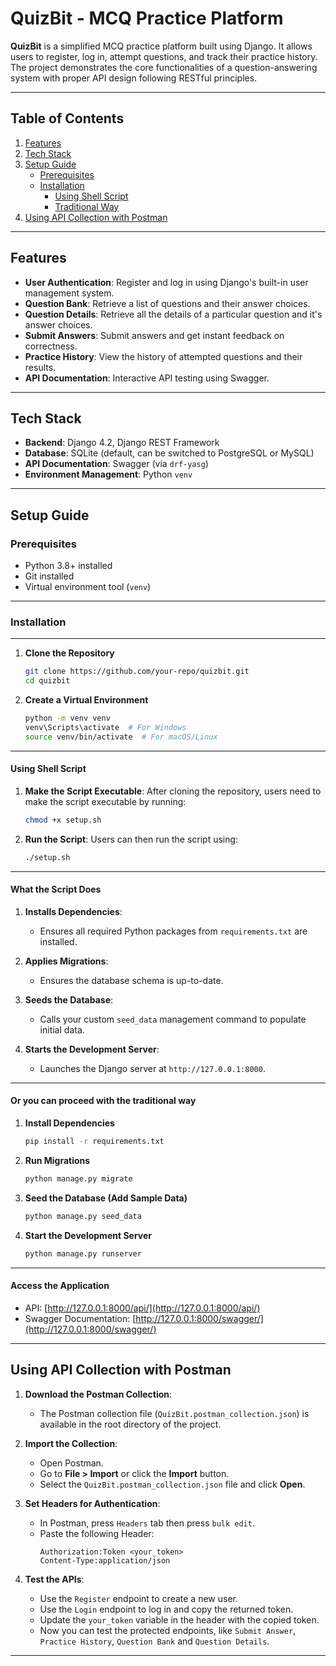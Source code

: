 # QuizBit - MCQ Practice Platform

**QuizBit** is a simplified MCQ practice platform built using Django. It allows users to register, log in, attempt questions, and track their practice history. The project demonstrates the core functionalities of a question-answering system with proper API design following RESTful principles.

---

## Table of Contents

1. [Features](#features)  
2. [Tech Stack](#tech-stack)  
3. [Setup Guide](#setup-guide)  
   - [Prerequisites](#prerequisites)  
   - [Installation](#installation)  
     - [Using Shell Script](#using-shell-script)  
     - [Traditional Way](#or-you-can-proceed-with-the-traditional-way)
4. [Using API Collection with Postman](#using-api-collection-with-postman)

---

## Features

- **User Authentication**: Register and log in using Django's built-in user management system.  
- **Question Bank**: Retrieve a list of questions and their answer choices.  
- **Question Details**: Retrieve all the details of a particular question and it's answer choices.  
- **Submit Answers**: Submit answers and get instant feedback on correctness.  
- **Practice History**: View the history of attempted questions and their results.  
- **API Documentation**: Interactive API testing using Swagger.

---

## Tech Stack

- **Backend**: Django 4.2, Django REST Framework  
- **Database**: SQLite (default, can be switched to PostgreSQL or MySQL)  
- **API Documentation**: Swagger (via `drf-yasg`)  
- **Environment Management**: Python `venv`

---

## Setup Guide

### Prerequisites

- Python 3.8+ installed  
- Git installed  
- Virtual environment tool (`venv`)  

---

### Installation

---

1. **Clone the Repository**  
   ```bash
   git clone https://github.com/your-repo/quizbit.git
   cd quizbit
   ```

2. **Create a Virtual Environment**  
   ```bash
   python -m venv venv
   venv\Scripts\activate  # For Windows
   source venv/bin/activate  # For macOS/Linux
   ```

---

#### **Using Shell Script**

1. **Make the Script Executable**:
    After cloning the repository, users need to make the script executable by running:
   ```bash
   chmod +x setup.sh
   ```

2. **Run the Script**:
   Users can then run the script using:
   ```bash
   ./setup.sh
   ```

---

#### **What the Script Does**

1. **Installs Dependencies**:
   - Ensures all required Python packages from `requirements.txt` are installed.

2. **Applies Migrations**:
   - Ensures the database schema is up-to-date.

3. **Seeds the Database**:
   - Calls your custom `seed_data` management command to populate initial data.

4. **Starts the Development Server**:
   - Launches the Django server at `http://127.0.0.1:8000`.

---

#### **Or you can proceed with the traditional way**

1. **Install Dependencies**  
   ```bash
   pip install -r requirements.txt
   ```

2. **Run Migrations**  
   ```bash
   python manage.py migrate
   ```

3. **Seed the Database (Add Sample Data)**  
   ```bash
   python manage.py seed_data
   ```

4. **Start the Development Server**  
   ```bash
   python manage.py runserver
   ```

---

#### **Access the Application**  
   - API: [http://127.0.0.1:8000/api/](http://127.0.0.1:8000/api/)  
   - Swagger Documentation: [http://127.0.0.1:8000/swagger/](http://127.0.0.1:8000/swagger/)  

---


## Using API Collection with Postman

1. **Download the Postman Collection**:  
   - The Postman collection file (`QuizBit.postman_collection.json`) is available in the root directory of the project.  

2. **Import the Collection**:  
   - Open Postman.  
   - Go to **File > Import** or click the **Import** button.  
   - Select the `QuizBit.postman_collection.json` file and click **Open**.  

3. **Set Headers for Authentication**:  
   - In Postman, press `Headers` tab then press `bulk edit`.  
   - Paste the following Header:
        ```
        Authorization:Token <your_token>
        Content-Type:application/json
        ```

4. **Test the APIs**:  
   - Use the `Register` endpoint to create a new user.  
   - Use the `Login` endpoint to log in and copy the returned token.  
   - Update the `your_token` variable in the header with the copied token.  
   - Now you can test the protected endpoints, like `Submit Answer`, `Practice History`, `Question Bank` and `Question Details`.  

---